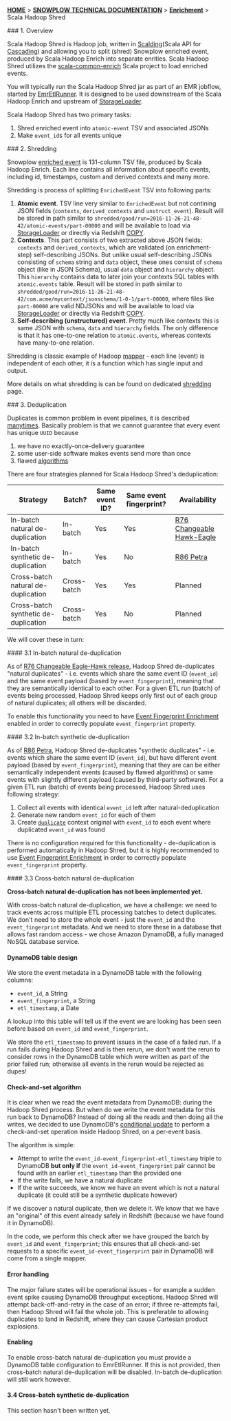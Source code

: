 [**HOME**](Home) > [**SNOWPLOW TECHNICAL DOCUMENTATION**](Snowplow-technical-documentation) > [**Enrichment**](Enrichment) > Scala Hadoop Shred

<a name="overview">
### 1. Overview

Scala Hadoop Shred is Hadoop job, written in [Scalding][scalding](Scala API
for [Cascading][cascading]) and allowing you to split (shred) Snowplow enriched
event, produced by Scala Hadoop Enrich into separate enrities. Scala Hadoop
Shred utilizes the [scala-common-enrich][sce] Scala project to load enriched
events.

You will typically run the Scala Hadoop Shred jar as part of an EMR jobflow,
started by [EmrEtlRunner](EmrEtlRunner). It is designed to be used downstream
of the Scala Hadoop Enrich and upstream of [StorageLoader](StorageLoader).

Scala Hadoop Shred has two primary tasks:

1. Shred enriched event into `atomic-event` TSV and associated JSONs
2. Make `event_id`s for all events unique

<a name="shredding">
### 2. Shredding

Snowplow [enriched event][EnrichedEvent] is 131-column TSV file, produced by
Scala Hadoop Enrich. Each line contains all information about specific events,
including id, timestamps, custom and derived contexts and many more.

Shredding is process of splitting `EnrichedEvent` TSV into following parts:

1. **Atomic event**. TSV line very similar to `EnrichedEvent` but not contining
   JSON fields (`contexts`, `derived_contexts` and `unstruct_event`). Result
   will be stored in path similar to `shredded/good/run=2016-11-26-21-48-42/atomic-events/part-00000`
   and will be available to load via [StorageLoader](StorageLoader) or directly
   via Redshift [COPY][redshift-copy].
2. **Contexts**. This part consists of two extracted above JSON fields:
   `contexts` and `derived_contexts`, which are validated (on enrichment-step)
   self-describing JSONs. But unlike usual self-describing JSONs consisting of
   `schema` string and `data` object, these ones consist of `schema` object
   (like in JSON Schema), usual `data` object and `hierarchy` object. This
   `hierarchy` contains data to later join your contexts SQL tables with
   `atomic.events` table. Result will be stored in path similar to
   `shredded/good/run=2016-11-26-21-48-42/com.acme/mycontext/jsonschema/1-0-1/part-00000`,
   where files like `part-00000` are valid NDJSONs and will be available to load
   via [StorageLoader](StorageLoader) or directly via Redshift [COPY][redshift-copy].
3. **Self-describing (unstructured) event**. Pretty much like contexts this is
   same JSON with `schema`, `data` and `hierarchy` fields. The only difference
   is that it has one-to-one relation to `atomic.events`, whereas contexts have
   many-to-one relation.

Shredding is classic example of Hadoop [mapper](https://hadoop.apache.org/docs/r2.6.2/api/org/apache/hadoop/mapreduce/Mapper.html) -
each line (event) is independent of each other, it is a function which has
single input and output.

More details on what shredding is can be found on dedicated
[shredding](Shredding) page.

<a name="deduplication">
### 3. Deduplication

Duplicates is common problem in event pipelines, it is described
[many][dealing-with-duplicate-event-ids][times][r76-release]. Basically
problem is that we cannot guarantee that every event has unique `UUID` because

1. we have no exactly-once-delivery guarantee
2. some user-side software makes events send more than once
3. flawed [algorithms][issue-2967]

There are four strategies planned for Scala Hadoop Shred's deduplication:

| Strategy                             | Batch?      | Same event ID? | Same event fingerprint? | Availability                              |
|--------------------------------------|-------------|----------------|-------------------------|-------------------------------------------|
| In-batch natural de-duplication      | In-batch    | Yes            | Yes                     | [R76 Changeable Hawk-Eagle][r76-release] |
| In-batch synthetic de-duplication    | In-batch    | Yes            | No                      | [R86 Petra][r86-release]                                 |
| Cross-batch natural de-duplication   | Cross-batch | Yes            | Yes                     | Planned                                   |
| Cross-batch synthetic de-duplication | Cross-batch | Yes            | No                      | Planned                                   |

We will cover these in turn:

<a name="inbatch-natural-deduplication">
#### 3.1 In-batch natural de-duplication

As of [R76 Changeable Eagle-Hawk release][r76-release], Hadoop Shred de-duplicates
"natural duplicates" - i.e. events which share the same event ID (`event_id`)
and the same event payload (based by `event_fingerprint`), meaning that they are
semantically identical to each other. For a given ETL run (batch) of events
being processed, Hadoop Shred keeps only first out of each group of natural
duplicates; all others will be discarded.

To enable this functionality you need to have [Event Fingerprint Enrichment][fingerprint-enrichment]
enabled in order to correctly populate `event_fingerprint` property.

<a name="inbatch-synthetic-deduplication">
#### 3.2 In-batch synthetic de-duplication

As of [R86 Petra][r86-release], Hadoop Shred de-duplicates
"synthetic duplicates" - i.e. events which share the same event ID (`event_id`),
but have different event payload (based by `event_fingerprint`), meaning that
they are can be either semantically independent events (caused by flawed
algorithms) or same events with slightly different payload (caused by
third-party software). For a given ETL run (batch) of events being processed,
Hadoop Shred uses following strategy:

1. Collect all events with identical `event_id` left after natural-deduplication
2. Generate new random `event_id` for each of them
3. Create [`duplicate`][duplicate-schema] context original with `event_id` to each event where duplicated `event_id` was found

There is no configuration required for this functionality - de-duplication is
performed automatically in Hadoop Shred, but it is highly recommended to use
[Event Fingerprint Enrichment][fingerprint-enrichment]
in order to correctly populate `event_fingerprint` property.

<a name="crossbatch-deduplication">
#### 3.3 Cross-batch natural de-duplication

**Cross-batch natural de-duplication has not been implemented yet.**

With cross-batch natural de-duplication, we have a challenge: we need to track events across multiple ETL processing batches to detect duplicates. We don't need to store the whole event - just the `event_id` and the `event_fingerprint` metadata. And we need to store these in a database that allows fast random access - we chose Amazon DynamoDB, a fully managed NoSQL database service.

#### DynamoDB table design

We store the event metadata in a DynamoDB table with the following columns:

* `event_id`, a String
* `event_fingerprint`, a String
* `etl_timestamp`, a Date

A lookup into this table will tell us if the event we are looking has been seen before based on `event_id` and `event_fingerprint`.

We store the `etl_timestamp` to prevent issues in the case of a failed run. If a run fails during Hadoop Shred and is then rerun, we don't want the rerun to consider rows in the DynamoDB table which were written as part of the prior failed run; otherwise all events in the rerun would be rejected as dupes!

#### Check-and-set algorithm

It is clear when we read the event metadata from DynamoDB: during the Hadoop Shred process. But when do we write the event metadata for this run back to DynamoDB? Instead of doing all the reads and then doing all the writes, we decided to use DynamoDB's [conditional update][dynamodb-cond-writes] to perform a check-and-set operation inside Hadoop Shred, on a per-event basis.

The algorithm is simple:

* Attempt to write the `event_id-event_fingerprint-etl_timestamp` triple to DynamoDB **but only if** the `event_id-event_fingerprint` pair cannot be found with an earlier `etl_timestamp` than the provided one
* If the write fails, we have a natural duplicate
* If the write succeeds, we know we have an event which is not a natural duplicate (it could still be a synthetic duplicate however)

If we discover a natural duplicate, then we delete it. We know that we have an "original" of this event already safely in Redshift (because we have found it in DynamoDB).

In the code, we perform this check after we have grouped the batch by `event_id` and `event_fingerprint`; this ensures that all check-and-set requests to a specific `event_id-event_fingerprint` pair in DynamoDB will come from a single mapper.

#### Error handling

The major failure states will be operational issues - for example a sudden event spike causing DynamoDB throughput exceptions. Hadoop Shred will attempt back-off-and-retry in the case of an error; if three re-attempts fail, then Hadoop Shred will fail the whole job. This is preferable to allowing duplicates to land in Redshift, where they can cause Cartesian product explosions.

#### Enabling

To enable cross-batch natural de-duplication you must provide a DynamoDB table configuration to EmrEtlRunner. If this is not provided, then cross-batch natural de-duplication will be disabled. In-batch de-duplication will still work however.

#### 3.4 Cross-batch synthetic de-duplication

This section hasn't been written yet.

[redshift-copy]: http://docs.aws.amazon.com/redshift/latest/dg/copy-parameters-data-source-s3.html
[ndjson]: http://ndjson.org/
[scalding]: https://github.com/twitter/scalding
[cascading]: http://www.cascading.org/

[issue-2967]: http://snowplowanalytics.com/blog/2016/01/26/snowplow-r76-changeable-hawk-eagle-released/#deduplication

[EnrichedEvent]: https://github.com/snowplow/snowplow/blob/master/3-enrich/scala-common-enrich/src/main/scala/com.snowplowanalytics.snowplow.enrich/common/outputs/EnrichedEvent.scala
[fingerprint-enrichment]: https://github.com/snowplow/snowplow/wiki/Event-fingerprint-enrichment
[sce]: https://github.com/snowplow/snowplow/tree/master/3-enrich/scala-common-enrich
[dealing-with-duplicate-event-ids]: http://snowplowanalytics.com/blog/2015/08/19/dealing-with-duplicate-event-ids/
[r76-release]: http://snowplowanalytics.com/blog/2016/01/26/snowplow-r76-changeable-hawk-eagle-released/#deduplication
[r86-release]: http://snowplowanalytics.com/blog/2016/12/20/snowplow-r86-petra-released/
[duplicate-schema]: https://github.com/snowplow/iglu-central/blob/master/schemas/com.snowplowanalytics.snowplow/duplicate/jsonschema/1-0-0

[dynamodb-cond-writes]: http://docs.aws.amazon.com/amazondynamodb/latest/developerguide/WorkingWithItems.html#WorkingWithItems.ConditionalUpdate
